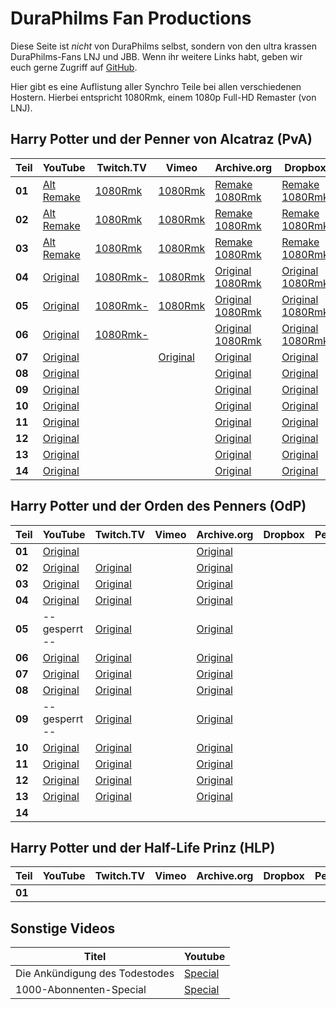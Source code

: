 DuraPhilms Fan Productions
==========================

Diese Seite ist *nicht* von DuraPhilms selbst, sondern von den ultra krassen
DuraPhilms-Fans LNJ und JBB. Wenn ihr weitere Links habt, geben wir euch gerne
Zugriff auf [GitHub](https://github.com/duraphilms/duraphilms.github.io).

Hier gibt es eine Auflistung aller Synchro Teile bei allen verschiedenen Hostern.
Hierbei entspricht 1080Rmk, einem 1080p Full-HD Remaster (von LNJ).

Harry Potter und der Penner von Alcatraz (PvA)
----------------------------------------------

| Teil   | YouTube  | Twitch.TV | Vimeo | Archive.org | Dropbox | PeerTube |
|--------|----------|-----------|-------|-------------|---------|----------|
| **01** | [Alt](https://www.youtube.com/watch?v=Ja7d8DV-lwQ)<br/>[Remake](https://www.youtube.com/watch?v=8QPo_diqd8k) | [1080Rmk](https://www.twitch.tv/videos/173846718) | [1080Rmk](https://vimeo.com/233225334) | [Remake](https://archive.org/download/HPudPvAT_file_remake/HPudPvA_T_01.mp4)<br/>[1080Rmk](https://archive.org/download/HPudPvA_1080Rmk/HPudPvA_01_1080Rmk.mp4) | [Remake](https://dl.dropboxusercontent.com/s/ca27pxotoceuk8o/HPudPvA_T_1.mp4)<br/>[1080Rmk](https://dl.dropboxusercontent.com/s/o9la0a7erwntwxl/HPudPvA_01_1080Rmk.mp4) | [1080Rmk](https://peertube.social/videos/watch/190941d6-1cbf-4db1-ab7d-5d24c5bafdde) |
| **02** | [Alt](https://www.youtube.com/watch?v=8bG-5eDXfgY)<br/>[Remake](https://www.youtube.com/watch?v=-h-yviW_xVs) | [1080Rmk](https://www.twitch.tv/videos/224047707) | [1080Rmk](https://vimeo.com/253485162) | [Remake](https://archive.org/download/HPudPvAT_file_remake/HPudPvA_T_02.mp4)<br/>[1080Rmk](https://archive.org/download/HPudPvA_1080Rmk/HPudPvA_02_1080Rmk.mp4) | [Remake](https://dl.dropboxusercontent.com/s/7q6qik9g7cmmfkn/HPudPvA_T_2.mp4)<br/>[1080Rmk](https://dl.dropboxusercontent.com/s/8l0g2v6s4uixpr7/HPudPvA_02_1080Rmk.mp4) | [1080Rmk](https://peertube.social/videos/watch/8287b509-285a-4c88-882b-e81b16059817) |
| **03** | [Alt](https://www.youtube.com/watch?v=5e-4pIhhPCw)<br/>[Remake](https://www.youtube.com/watch?v=2H8SCuHWjdw) | [1080Rmk](https://www.twitch.tv/videos/385542997) | [1080Rmk](https://vimeo.com/319204895) | [Remake](https://archive.org/download/HPudPvAT_file_remake/HPudPvA_T_03.mp4)<br/>[1080Rmk](https://archive.org/download/HPudPvA_1080Rmk/HPudPvA_03_1080Rmk.mp4) | [Remake](https://dl.dropboxusercontent.com/s/bgic83xyixf7dh6/HPudPvA_T_3.mp4)<br/>[1080Rmk](https://dl.dropboxusercontent.com/s/zda15eebz4ppdim/HPudPvA_03_1080Rmk.mp4) |  |
| **04** | [Original](https://www.youtube.com/watch?v=3GXJpjFtv4o) | [1080Rmk-](https://www.twitch.tv/videos/155509672) | [1080Rmk](https://vimeo.com/229456126) | [Original](https://archive.org/download/HPudPvAT_file_remake/HPudPvA_T_04.mp4)<br/>[1080Rmk](https://archive.org/download/HPudPvA_1080Rmk/HPudPvA_04_1080Rmk.mp4) | [Original](https://dl.dropboxusercontent.com/s/zxnnja6mj3oa6ed/HPudPvA_T_4.mp4)<br/>[1080Rmk](https://dl.dropboxusercontent.com/s/pdfekrnsqhzxc08/HPudPvA_04_1080Rmk.mp4) |  |
| **05** | [Original](https://www.youtube.com/watch?v=xc_Xa7StPbQ) | [1080Rmk-](https://www.twitch.tv/videos/155750947) | [1080Rmk](https://vimeo.com/230376294) | [Original](https://archive.org/download/HPudPvAT_file_remake/HPudPvA_T_05.mp4)<br/>[1080Rmk](https://archive.org/download/HPudPvA_1080Rmk/HPudPvA_05_1080Rmk.mp4) | [Original](https://dl.dropboxusercontent.com/s/1jv673gvng4lhrb/HPudPvA_T_5.mp4)<br/>[1080Rmk](https://dl.dropboxusercontent.com/s/giz6oz5tc8mpox4/HPudPvA_05_1080Rmk.mp4) |  |
| **06** | [Original](https://www.youtube.com/watch?v=rKM5iXdOxtE) | [1080Rmk-](https://www.twitch.tv/videos/156787176) |  | [Original](https://archive.org/download/HPudPvAT_file_remake/HPudPvA_T_06.mp4)<br/>[1080Rmk](https://archive.org/download/HPudPvA_1080Rmk/HPudPvA_06_1080Rmk.mp4) | [Original](https://dl.dropboxusercontent.com/s/ybxd6dn4hjixyw2/HPudPvA_T_6.mp4)<br/>[1080Rmk](https://dl.dropboxusercontent.com/s/zo8ubu4u4picy5k/HPudPvA_06_1080Rmk.mp4) |  |
| **07** | [Original](https://www.youtube.com/watch?v=yq7WYOOd4sk) |  | [Original](https://vimeo.com/281727101) | [Original](https://archive.org/download/HPudPvAT_file_remake/HPudPvA_T_07.mp4) | [Original](https://dl.dropboxusercontent.com/s/8k018xjj815s4rv/HPudPvA_T_7.mp4) |  |
| **08** | [Original](https://www.youtube.com/watch?v=Pd8EfJ0FQb0) |  |  | [Original](https://archive.org/download/HPudPvAT_file_remake/HPudPvA_T_08.mp4) | [Original](https://dl.dropboxusercontent.com/s/7ykw783k3i351nv/HPudPvA_T_8.mp4) |  |
| **09** | [Original](https://www.youtube.com/watch?v=4gOStT5d_Nw) |  |  | [Original](https://archive.org/download/HPudPvAT_file_remake/HPudPvA_T_09.mp4) | [Original](https://dl.dropboxusercontent.com/s/ezufwyhby40tmh4/HPudPvA_T_9.mp4) |  |
| **10** | [Original](https://www.youtube.com/watch?v=IJB5G2ZgS40) |  |  | [Original](https://archive.org/download/HPudPvAT_file_remake/HPudPvA_T_10.mp4) | [Original](https://dl.dropboxusercontent.com/s/sp56a7yfhctt0dx/HPudPvA_T_10.mp4) |  |
| **11** | [Original](https://www.youtube.com/watch?v=_Bb2YoEspY8) |  |  | [Original](https://archive.org/download/HPudPvAT_file_remake/HPudPvA_T_11.mp4) | [Original](https://dl.dropboxusercontent.com/s/1dveoib6o7noa17/HPudPvA_T_11.mp4) |  |
| **12** | [Original](https://www.youtube.com/watch?v=8TEXBGAYuN0) |  |  | [Original](https://archive.org/download/HPudPvAT_file_remake/HPudPvA_T_12.mp4) | [Original](https://dl.dropboxusercontent.com/s/v9fvz4hcg2lm700/HPudPvA_T_12.mp4) |  |
| **13** | [Original](https://www.youtube.com/watch?v=AB5k0rhiqbc) |  |  | [Original](https://archive.org/download/HPudPvAT_file_remake/HPudPvA_T_13.mp4) | [Original](https://dl.dropboxusercontent.com/s/9dmmcsf1v88ymko/HPudPvA_T_13.mp4) |  |
| **14** | [Original](https://www.youtube.com/watch?v=9A7KsljQHSw) |  |  | [Original](https://archive.org/download/HPudPvAT_file_remake/HPudPvA_T_14.mp4) | [Original](https://dl.dropboxusercontent.com/s/fhqqp1rrvvv6p39/HPudPvA_T_14.mp4) |  |


Harry Potter und der Orden des Penners (OdP)
--------------------------------------------

| Teil   | YouTube  | Twitch.TV | Vimeo | Archive.org | Dropbox | PeerTube |
|--------|----------|-----------|-------|-------------|---------|----------|
| **01** | [Original](https://youtu.be/4arwkIcTHgs?list=PLOZUMtCVKU0AygY2l4fQ3-RZHSc-L0V5g) |  |  | [Original](https://archive.org/download/HPudOdPT_file_remake/HPudOdP_T_01.mp4) |  |  |
| **02** | [Original](https://youtu.be/HAVbNybjias?list=PLOZUMtCVKU0AygY2l4fQ3-RZHSc-L0V5g) | [Original](https://www.twitch.tv/videos/385699605) |  | [Original](https://archive.org/download/HPudOdPT_file_remake/HPudOdP_T_02.mp4) |  |  |
| **03** | [Original](https://youtu.be/2Rn8Fpyt4S0?list=PLOZUMtCVKU0AygY2l4fQ3-RZHSc-L0V5g) | [Original](https://www.twitch.tv/videos/385917574) |  | [Original](https://archive.org/download/HPudOdPT_file_remake/HPudOdP_T_03.mp4) |  |  |
| **04** | [Original](https://youtu.be/XZWaD4Kutd4?list=PLOZUMtCVKU0AygY2l4fQ3-RZHSc-L0V5g) | [Original](https://www.twitch.tv/videos/385699663) |  | [Original](https://archive.org/download/HPudOdPT_file_remake/HPudOdP_T_04.mp4) |  |  |
| **05** | -- gesperrt -- | [Original](https://www.twitch.tv/videos/385699696) |  | [Original](https://archive.org/download/HPudOdPT_file_remake/HPudOdP_T_05.mp4) |  |  |
| **06** | [Original](https://youtu.be/d7CSBVOaB_4?list=PLOZUMtCVKU0AygY2l4fQ3-RZHSc-L0V5g) | [Original](https://www.twitch.tv/videos/385699723) |  | [Original](https://archive.org/download/HPudOdPT_file_remake/HPudOdP_T_06.mp4) |  |  |
| **07** | [Original](https://youtu.be/Dd6G60HRaCI?list=PLOZUMtCVKU0AygY2l4fQ3-RZHSc-L0V5g) | [Original](https://www.twitch.tv/videos/385699752) |  | [Original](https://archive.org/download/HPudOdPT_file_remake/HPudOdP_T_07.mp4) |  |  |
| **08** | [Original](https://youtu.be/LuQmEIbjTFM?list=PLOZUMtCVKU0AygY2l4fQ3-RZHSc-L0V5g) | [Original](https://www.twitch.tv/videos/385699782) |  | [Original](https://archive.org/download/HPudOdPT_file_remake/HPudOdP_T_08.mp4) |  |  |
| **09** | -- gesperrt -- | [Original](https://www.twitch.tv/videos/385699812) |  | [Original](https://archive.org/download/HPudOdPT_file_remake/HPudOdP_T_09.mp4) |  |  |
| **10** | [Original](https://youtu.be/IrDY1qGAJGw?list=PLOZUMtCVKU0AygY2l4fQ3-RZHSc-L0V5g) | [Original](https://www.twitch.tv/videos/385699829) |  | [Original](https://archive.org/download/HPudOdPT_file_remake/HPudOdP_T_10.mp4) |  |  |
| **11** | [Original](https://youtu.be/FHhVIAqBV8U?list=PLOZUMtCVKU0AygY2l4fQ3-RZHSc-L0V5g) | [Original](https://www.twitch.tv/videos/385699853) |  | [Original](https://archive.org/download/HPudOdPT_file_remake/HPudOdP_T_11.mp4) |  |  |
| **12** | [Original](https://youtu.be/r90wHohn3_A?list=PLOZUMtCVKU0AygY2l4fQ3-RZHSc-L0V5g) | [Original](https://www.twitch.tv/videos/385699883) |  | [Original](https://archive.org/download/HPudOdPT_file_remake/HPudOdP_T_12.mp4) |  |  |
| **13** | [Original](https://youtu.be/CNqeEqktQHo?list=PLOZUMtCVKU0AygY2l4fQ3-RZHSc-L0V5g) | [Original](https://www.twitch.tv/videos/385916775) |  | [Original](https://archive.org/download/HPudOdPT_file_remake/HPudOdP_T_13.mp4) |  |  |
| **14** |  |  |  |  |  |  |


Harry Potter und der Half-Life Prinz (HLP)
------------------------------------------

| Teil   | YouTube  | Twitch.TV | Vimeo | Archive.org | Dropbox | PeerTube |
|--------|----------|-----------|-------|-------------|---------|----------|
| **01** |          |           |       |             |         |          |


Sonstige Videos
---------------

| Titel | Youtube |
|-------|---------|
| Die Ankündigung des Todestodes |  [Special](https://youtu.be/uw76l0VnoL0) |
| 1000-Abonnenten-Special | [Special](https://youtu.be/ARcpujeMOog) |
